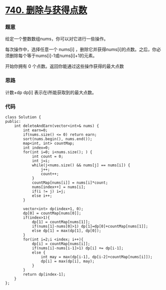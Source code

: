 # [740. 删除与获得点数](https://leetcode-cn.com/problems/delete-and-earn/)
### 题意
给定一个整数数组nums，你可以对它进行一些操作。

每次操作中，选择任意一个 nums[i] ，删除它并获得nums[i]的点数。之后，你必须删除每个等于nums[i]-1或nums[i]+1的元素。

开始你拥有 0 个点数。返回你能通过这些操作获得的最大点数

### 思路
计数+dp
dp[i] 表示在i所能获取到的最大点数。

### 代码
```cgo
class Solution {
public:
    int deleteAndEarn(vector<int>& nums) {
        int earn=0;
        if(nums.size() <= 0) return earn;
        sort(nums.begin(), nums.end());
        map<int, int> countMap;
        int index=0;
        for(int i=0; i<nums.size(); ) {
            int count = 0;
            int j=i;
            while(j<nums.size() && nums[j] == nums[i]) {
                j++;
                count++;
            }
            countMap[nums[i]] = nums[i]*count;
            nums[index++] = nums[i];
            if(i != j) i=j;
            else i++;
        }

        vector<int> dp(index+1, 0);
        dp[0] = countMap[nums[0]];
        if(index>1){
            dp[1] = countMap[nums[1]];
            if(nums[1]-nums[0]>1) dp[1]=dp[0]+countMap[nums[1]];
            else dp[1] = max(dp[1], dp[0]);
        } 
        for(int i=2;i <index; i++){
            dp[i] = countMap[nums[i]];
            if(nums[i]-nums[i-1]>1) dp[i] += dp[i-1];
            else {
                int may = max(dp[i-1], dp[i-2]+countMap[nums[i]]);
                dp[i] = max(dp[i], may);
            }
        }
        return dp[index-1];
    }
};
```